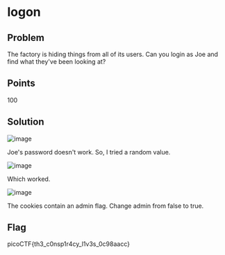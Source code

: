 # logon

## Problem
The factory is hiding things from all of its users. Can you login as Joe and find what they've been looking at?

## Points
100

## Solution
![image](https://github.com/Anushri-Sakhardande/Cryptonite_STP/assets/118385974/f4db5df5-1a91-4015-b1cc-9a42d5d2e4e6)

Joe's password doesn't work. So, I tried a random value.

![image](https://github.com/Anushri-Sakhardande/Cryptonite_STP/assets/118385974/fd76a928-3c76-41d1-a633-d7eab09f0a0e)

Which worked.

![image](https://github.com/Anushri-Sakhardande/Cryptonite_STP/assets/118385974/99c60fa2-28ea-4c09-af58-c261e9dbf2b7)

The cookies contain an admin flag.
Change admin from false to true.

## Flag

picoCTF{th3_c0nsp1r4cy_l1v3s_0c98aacc}
